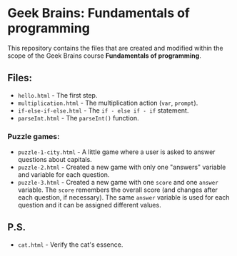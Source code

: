 # Geek Brains: Fundamentals of programming

This repository contains the files that are created and modified within the scope of the Geek Brains course **Fundamentals of programming**.

## Files:

* `hello.html` - The first step.
* `multiplication.html` - The multiplication action (`var`, `prompt`).
* `if-else-if-else.html` - The `if - else if - if` statement.
* `parseInt.html` - The `parseInt()` function.

### Puzzle games:

* `puzzle-1-city.html` - A little game where a user is asked to answer questions about capitals.
* `puzzle-2.html` - Created a new game with only one "answers" variable and variable for each question.
* `puzzle-3.html` - Created a new game with one `score` and one `answer` variable. The `score` remembers the overall score (and changes after each question, if necessary). The same `answer` variable is used for each question and it can be assigned different values.      

## P.S.
* `cat.html` - Verify the cat's essence.
